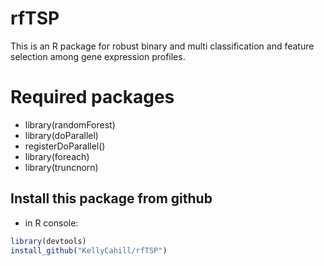 # rfTSP

This is an R package for robust binary and multi classification and feature selection among gene expression profiles.

# Required packages
* library(randomForest)
* library(doParallel) 
* registerDoParallel()
* library(foreach) 
* library(truncnorn)

## Install this package from github 
* in R console: 
```R 
library(devtools) 
install_github("KellyCahill/rfTSP") 
```
